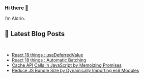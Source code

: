 ### Hi there 👋

I’m Aldrin.



## 📝 Latest Blog Posts

<br>

<!-- BLOG-POST-LIST:START -->
- [React 18 things : useDeferredValue](https://dev.to/aldrin/react-18-things-usedeferredvalue-35oj)
- [React 18 things : Automatic Batching](https://dev.to/aldrin/react-18-things-automatic-batching-1of4)
- [Cache API Calls in JavaScript by Memoizing Promises](https://hackernoon.com/cache-api-calls-in-javascript-by-memoizing-promises)
- [Reduce JS Bundle Size by Dynamically Importing es6 Modules](https://hackernoon.com/reduce-js-bundle-size-by-dynamically-importing-es6-modules)
<!-- BLOG-POST-LIST:END -->
<br>

<!-- 
## &#x1f4c8; GitHub Stats

<br>

<a href="https://github.com/aldrinpvincent">
  <img align="center" style="margin:0.5rem" src="https://github-readme-stats.vercel.app/api/top-langs/?username=aldrinpvincent&hide=html,css&title_color=ffffff&text_color=c9cacc&icon_color=4AB197&bg_color=1A2B34" />
</a>

<a href="https://github.com/aldrinpvincent">
  <img align="center" style="margin:0.5rem" src="https://github-readme-stats.vercel.app/api?username=aldrinpvincent&show_icons=true&line_height=27&count_private=true&title_color=ffffff&text_color=c9cacc&icon_color=4AB097&bg_color=1A2B34" alt="aldrinpvincent's GitHub Stats" />
</a>
 -->
